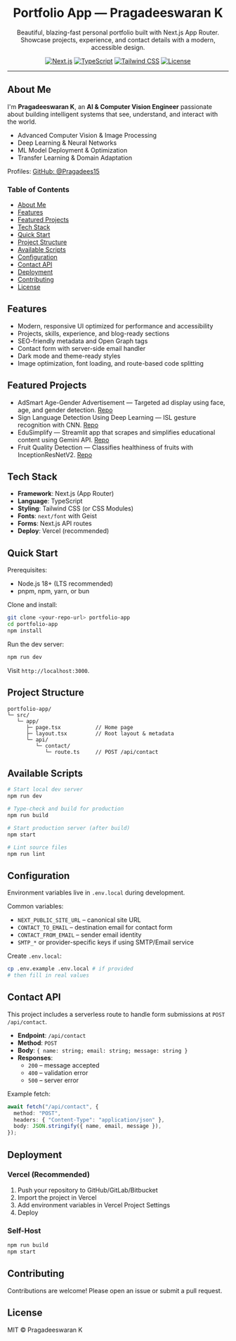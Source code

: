 <div align="center">

# Portfolio App — Pragadeeswaran K

Beautiful, blazing-fast personal portfolio built with Next.js App Router. Showcase projects, experience, and contact details with a modern, accessible design.

[![Next.js](https://img.shields.io/badge/Next.js-15-black?logo=next.js)](https://nextjs.org)
[![TypeScript](https://img.shields.io/badge/TypeScript-5-blue?logo=typescript)](https://www.typescriptlang.org/)
[![Tailwind CSS](https://img.shields.io/badge/Tailwind_CSS-3-38b2ac?logo=tailwind-css&logoColor=white)](https://tailwindcss.com/)
[![License](https://img.shields.io/badge/License-MIT-green.svg)](#license)

</div>

---

## About Me

I'm **Pragadeeswaran K**, an **AI & Computer Vision Engineer** passionate about building intelligent systems that see, understand, and interact with the world.

- Advanced Computer Vision & Image Processing
- Deep Learning & Neural Networks
- ML Model Deployment & Optimization
- Transfer Learning & Domain Adaptation

Profiles: [GitHub: @Pragadees15](https://github.com/Pragadees15)

### Table of Contents

- [About Me](#about-me)
- [Features](#features)
- [Featured Projects](#featured-projects)
- [Tech Stack](#tech-stack)
- [Quick Start](#quick-start)
- [Project Structure](#project-structure)
- [Available Scripts](#available-scripts)
- [Configuration](#configuration)
- [Contact API](#contact-api)
- [Deployment](#deployment)
- [Contributing](#contributing)
- [License](#license)

## Features

- Modern, responsive UI optimized for performance and accessibility
- Projects, skills, experience, and blog-ready sections
- SEO-friendly metadata and Open Graph tags
- Contact form with server-side email handler
- Dark mode and theme-ready styles
- Image optimization, font loading, and route-based code splitting

## Featured Projects

- AdSmart Age-Gender Advertisement — Targeted ad display using face, age, and gender detection. [Repo](https://github.com/Pragadees15/AdSmart-Age-Gender-Based-Advertisement-Display)
- Sign Language Detection Using Deep Learning — ISL gesture recognition with CNN. [Repo](https://github.com/Pragadees15/-Sign-Language-Detection-Using-Deep-Learning)
- EduSimplify — Streamlit app that scrapes and simplifies educational content using Gemini API. [Repo](https://github.com/Pragadees15/EduSimplify)
- Fruit Quality Detection — Classifies healthiness of fruits with InceptionResNetV2. [Repo](https://github.com/Pragadees15/Fruit-quality-detection)

## Tech Stack

- **Framework**: Next.js (App Router)
- **Language**: TypeScript
- **Styling**: Tailwind CSS (or CSS Modules)
- **Fonts**: `next/font` with Geist
- **Forms**: Next.js API routes
- **Deploy**: Vercel (recommended)

## Quick Start

Prerequisites:

- Node.js 18+ (LTS recommended)
- pnpm, npm, yarn, or bun

Clone and install:

```bash
git clone <your-repo-url> portfolio-app
cd portfolio-app
npm install
```

Run the dev server:

```bash
npm run dev
```

Visit `http://localhost:3000`.

## Project Structure

```text
portfolio-app/
└─ src/
   └─ app/
      ├─ page.tsx           // Home page
      ├─ layout.tsx         // Root layout & metadata
      └─ api/
         └─ contact/
            └─ route.ts     // POST /api/contact
```

## Available Scripts

```bash
# Start local dev server
npm run dev

# Type-check and build for production
npm run build

# Start production server (after build)
npm start

# Lint source files
npm run lint
```

## Configuration

Environment variables live in `.env.local` during development.

Common variables:

- `NEXT_PUBLIC_SITE_URL` – canonical site URL
- `CONTACT_TO_EMAIL` – destination email for contact form
- `CONTACT_FROM_EMAIL` – sender email identity
- `SMTP_*` or provider-specific keys if using SMTP/Email service

Create `.env.local`:

```bash
cp .env.example .env.local # if provided
# then fill in real values
```

## Contact API

This project includes a serverless route to handle form submissions at `POST /api/contact`.

- **Endpoint**: `/api/contact`
- **Method**: `POST`
- **Body**: `{ name: string; email: string; message: string }`
- **Responses**:
  - `200` – message accepted
  - `400` – validation error
  - `500` – server error

Example fetch:

```ts
await fetch("/api/contact", {
  method: "POST",
  headers: { "Content-Type": "application/json" },
  body: JSON.stringify({ name, email, message }),
});
```

## Deployment

### Vercel (Recommended)

1. Push your repository to GitHub/GitLab/Bitbucket
2. Import the project in Vercel
3. Add environment variables in Vercel Project Settings
4. Deploy

### Self-Host

```bash
npm run build
npm start
```

## Contributing

Contributions are welcome! Please open an issue or submit a pull request.

## License

MIT © Pragadeeswaran K
